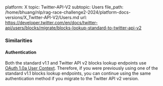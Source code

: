 platform: X
topic: Twitter-API-V2
subtopic: Users
file_path: /home/bhuang/nlp/rag-race-challenge2-2024/platform-docs-versions/X_Twitter-API-V2/Users.md
url: https://developer.twitter.com/en/docs/twitter-api/users/blocks/migrate/blocks-lookup-standard-to-twitter-api-v2

### Similarities

#### **Authentication**

Both the standard v1.1 and Twitter API v2 blocks lookup endpoints use [OAuth 1.0a User Context](https://developer.twitter.com/content/developer-twitter/en/docs/authentication/oauth-1-0a). Therefore, if you were previously using one of the standard v1.1 blocks lookup endpoints, you can continue using the same authentication method if you migrate to the Twitter API v2 version.